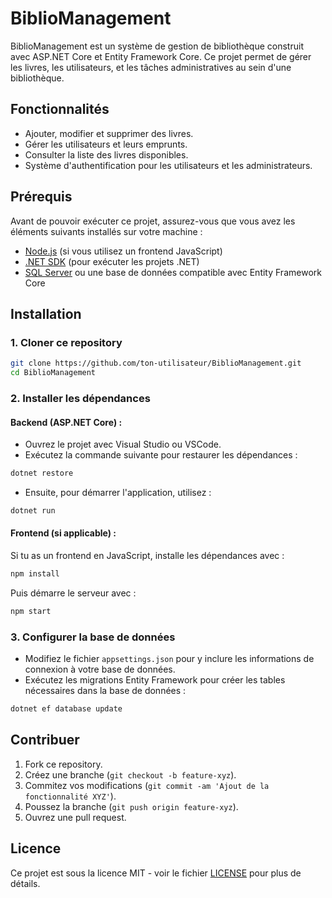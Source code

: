 
# BiblioManagement

BiblioManagement est un système de gestion de bibliothèque construit avec ASP.NET Core et Entity Framework Core. Ce projet permet de gérer les livres, les utilisateurs, et les tâches administratives au sein d'une bibliothèque.

## Fonctionnalités

- Ajouter, modifier et supprimer des livres.
- Gérer les utilisateurs et leurs emprunts.
- Consulter la liste des livres disponibles.
- Système d'authentification pour les utilisateurs et les administrateurs.

## Prérequis

Avant de pouvoir exécuter ce projet, assurez-vous que vous avez les éléments suivants installés sur votre machine :

- [Node.js](https://nodejs.org/) (si vous utilisez un frontend JavaScript)
- [.NET SDK](https://dotnet.microsoft.com/download) (pour exécuter les projets .NET)
- [SQL Server](https://www.microsoft.com/en-us/sql-server) ou une base de données compatible avec Entity Framework Core

## Installation

### 1. Cloner ce repository

```bash
git clone https://github.com/ton-utilisateur/BiblioManagement.git
cd BiblioManagement
```

### 2. Installer les dépendances

#### Backend (ASP.NET Core) :

- Ouvrez le projet avec Visual Studio ou VSCode.
- Exécutez la commande suivante pour restaurer les dépendances :

```bash
dotnet restore
```

- Ensuite, pour démarrer l'application, utilisez :

```bash
dotnet run
```

#### Frontend (si applicable) :

Si tu as un frontend en JavaScript, installe les dépendances avec :

```bash
npm install
```

Puis démarre le serveur avec :

```bash
npm start
```

### 3. Configurer la base de données

- Modifiez le fichier `appsettings.json` pour y inclure les informations de connexion à votre base de données.
- Exécutez les migrations Entity Framework pour créer les tables nécessaires dans la base de données :

```bash
dotnet ef database update
```

## Contribuer

1. Fork ce repository.
2. Créez une branche (`git checkout -b feature-xyz`).
3. Commitez vos modifications (`git commit -am 'Ajout de la fonctionnalité XYZ'`).
4. Poussez la branche (`git push origin feature-xyz`).
5. Ouvrez une pull request.

## Licence

Ce projet est sous la licence MIT - voir le fichier [LICENSE](LICENSE) pour plus de détails.
